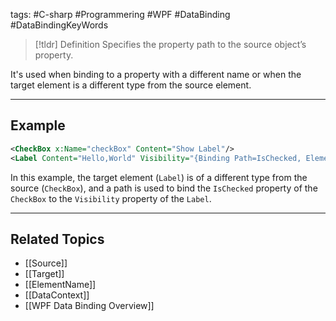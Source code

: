 tags: #C-sharp #Programmering #WPF #DataBinding #DataBindingKeyWords
> [!tldr] Definition
> Specifies the property path to the source object’s property. 

It's used when binding to a property with a different name or when the target element is a different type from the source element.

---

## Example
```xml
<CheckBox x:Name="checkBox" Content="Show Label"/> 
<Label Content="Hello,World" Visibility="{Binding Path=IsChecked, ElementName=checkBox}"/>
```

In this example, the target element (`Label`) is of a different type from the source (`CheckBox`), and a path is used to bind the `IsChecked` property of the `CheckBox` to the `Visibility` property of the `Label`.

---

## Related Topics
- [[Source]]
- [[Target]]
- [[ElementName]]
- [[DataContext]]
- [[WPF Data Binding Overview]]